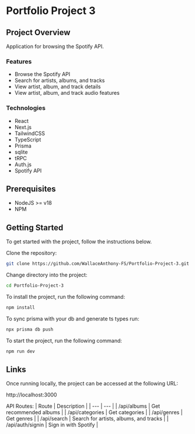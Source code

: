 # Portfolio Project 3

## Project Overview

Application for browsing the Spotify API.

### Features

- Browse the Spotify API
- Search for artists, albums, and tracks
- View artist, album, and track details
- View artist, album, and track audio features

### Technologies

- React
- Next.js
- TailwindCSS
- TypeScript
- Prisma
- sqlite
- tRPC
- Auth.js
- Spotify API

## Prerequisites

- NodeJS >= v18
- NPM

## Getting Started

To get started with the project, follow the instructions below.

Clone the repository:

```bash
git clone https://github.com/WallaceAnthony-FS/Portfolio-Project-3.git
```

Change directory into the project:

```bash
cd Portfolio-Project-3
```

To install the project, run the following command:

```bash
npm install
```

To sync prisma with your db and generate ts types run:

```bash
npx prisma db push
```

To start the project, run the following command:

```bash
npm run dev
```

## Links

Once running locally, the project can be accessed at the following URL:

http://localhost:3000

API Routes:
| Route | Description |
| --- | --- |
| /api/albums | Get recommended albums |
| /api/categories | Get categories |
| /api/genres | Get genres |
| /api/search | Search for artists, albums, and tracks |
| /api/auth/signin | Sign in with Spotify |

